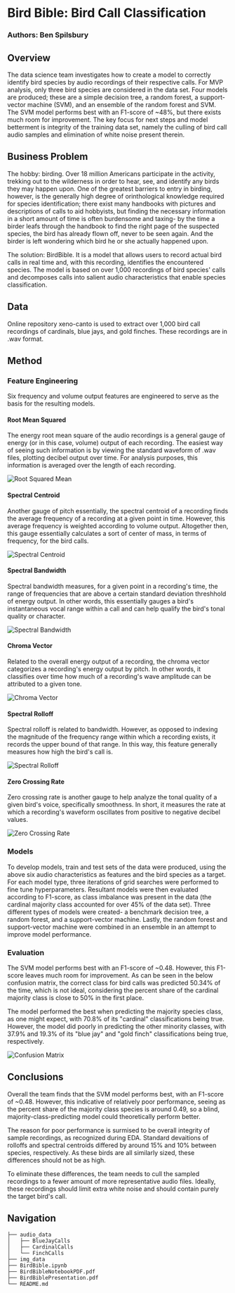 # Bird Bible: Bird Call Classification
### Authors: Ben Spilsbury

## Overview

The data science team investigates how to create a model to correctly identify bird species by audio recordings of their respective calls. For MVP analysis, only three bird species are considered in the data set. Four models are produced; these are a simple decision tree, a random forest, a support-vector machine (SVM), and an ensemble of the random forest and SVM. The SVM model performs best with an F1-score of ~48%, but there exists much room for improvement. The key focus for next steps and model betterment is integrity of the training data set, namely the culling of bird call audio samples and elimination of white noise present therein.


## Business Problem

The hobby: birding. Over 18 million Americans participate in the activity, trekking  out to the wilderness in order to hear, see, and identify any birds they may happen upon. One of the greatest barriers to entry in birding, however, is the generally high degree of orinthological knowledge required for species identification; there exist many handbooks with pictures and descriptions of calls to aid hobbyists, but finding the necessary information in a short amount of time is often burdensome and taxing- by the time a birder leafs through the handbook to find the right page of the suspected species, the bird has already flown off, never to be seen again. And the birder is left wondering which bird he or she actually happened upon.

The solution: BirdBible. It is a model that allows users to record actual bird calls in real time and, with this recording, identifies the encountered species. The model is based on over 1,000 recordings of bird species' calls and decomposes calls into salient audio characteristics that enable species classification.

## Data

Online repository xeno-canto is used to extract over 1,000 bird call recordings of cardinals, blue jays, and gold finches. These recordings are in .wav format.

## Method


### Feature Engineering

Six frequency and volume output features are engineered to serve as the basis for the resulting models.

#### Root Mean Squared

The energy root mean square of the audio recordings is a general gauge of energy (or in this case, volume) output of each recording. The easiest way of seeing such information is by viewing the standard waveform of .wav files, plotting decibel output over time. For analysis purposes, this information is averaged over the length of each recording. 

![Root Squared Mean](./img_data/r_waveform.png)

#### Spectral Centroid

Another gauge of pitch essentially, the spectral centroid of a recording finds the average frequency of a recording at a given point in time. However, this average frequency is weighted according to volume output. Altogether then, this gauge essentially calculates a sort of center of mass, in terms of frequency, for the bird calls.

![Spectral Centroid](./img_data/r_spectralcentroid.png)

#### Spectral Bandwidth

Spectral bandwidth measures, for a given point in a recording's time, the range of frequencies that are above a certain standard deviation threshhold of energy output. In other words, this essentially gauges a bird's instantaneous vocal range within a call and can help qualify the bird's tonal quality or character.

![Spectral Bandwidth](./img_data/r_spectralbandwidth.png)

#### Chroma Vector

Related to the overall energy output of a recording, the chroma vector categorizes a recording's energy output by pitch. In other words, it classifies over time how much of a recording's wave amplitude can be attributed to a given tone.

![Chroma Vector](./img_data/r_chromavector.png)

#### Spectral Rolloff

Spectral rolloff is related to bandwidth. However, as opposed to indexing the magnitude of the frequency range within which a recording exists, it records the upper bound of that range. In this way, this feature generally measures how high the bird's call is.

![Spectral Rolloff](./img_data/r_spectralrolloff.png)

#### Zero Crossing Rate

Zero crossing rate is another gauge to help analyze the tonal quality of a given bird's voice, specifically smoothness. In short, it measures the rate at which a recording's waveform oscillates from positive to negative decibel values.

![Zero Crossing Rate](./img_data/r_zerocrossingrate.png)

### Models

To develop models, train and test sets of the data were produced, using the above six audio characteristics as features and the bird species as a target. For each model type, three iterations of grid searches were performed to fine tune hyperparameters. Resultant models were then evaluated according to F1-score, as class imbalance was present in the data (the cardinal majority class accounted for over 45% of the data set). Three different types of models were created- a benchmark decision tree, a random forest, and a support-vector machine. Lastly, the random forest and support-vector machine were combined in an ensemble in an attempt to improve model performance.

### Evaluation

The SVM model performs best with an F1-score of ~0.48. However, this F1-score leaves much room for improvement. As can be seen in the below confusion matrix, the correct class for bird calls was predicted 50.34% of the time, which is not ideal, considering the percent share of the cardinal majority class is close to 50% in the first place.

The model performed the best when predicting the majority species class, as one might expect, with 70.8% of its "cardinal" classifications being true. However, the model did poorly in predicting the other minority classes, with 37.9% and 19.3% of its "blue jay" and "gold finch" classifications being true, respectively.

![Confusion Matrix](./img_data/r_cmat.png)

## Conclusions

Overall the team finds that the SVM model performs best, with an F1-score of ~0.48. However, this indicative of relatively poor performance, seeing as the percent share of the majority class species is around 0.49, so a blind, majority-class-predicting model could theoretically perform better.

The reason for poor performance is surmised to be overall integrity of sample recordings, as recognized during EDA. Standard devaitions of rolloffs and spectral centroids differed by around 15% and 10% between species, respectively. As these birds are all similarly sized, these differences should not be as high.

To eliminate these differences, the team needs to cull the sampled recordings to a fewer amount of more representative audio files. Ideally, these recordings should limit extra white noise and should contain purely the target bird's call.

## Navigation
```
├── audio_data
│   ├── BlueJayCalls
│   ├── CardinalCalls
│   └── FinchCalls
├── img_data
├── BirdBible.ipynb
├── BirdBibleNotebookPDF.pdf
├── BirdBiblePresentation.pdf
└── README.md

